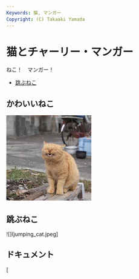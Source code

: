 ```yaml
---
Keywords: 猫, マンガー
Copyright: (C) Takaaki Yamada
---
```


# 猫とチャーリー・マンガー

ねこ！　マンガー！

* [跳ぶねこ](#jumping)

## かわいいねこ

![かわいいねこ](pretty_cat.jpeg)

## <span id="jumping">跳ぶねこ</span>

![](jumping_cat.jpeg]

## ドキュメント

[
